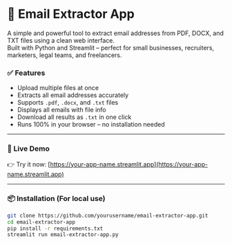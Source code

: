 # 📧 Email Extractor App

A simple and powerful tool to extract email addresses from PDF, DOCX, and TXT files using a clean web interface.  
Built with Python and Streamlit – perfect for small businesses, recruiters, marketers, legal teams, and freelancers.

### ✅ Features
- Upload multiple files at once
- Extracts all email addresses accurately
- Supports `.pdf`, `.docx`, and `.txt` files
- Displays all emails with file info
- Download all results as `.txt` in one click
- Runs 100% in your browser – no installation needed

---

### 🚀 Live Demo

👉 Try it now: [https://your-app-name.streamlit.app](https://your-app-name.streamlit.app)

---

### 📦 Installation (For local use)

```bash
git clone https://github.com/yourusername/email-extractor-app.git
cd email-extractor-app
pip install -r requirements.txt
streamlit run email-extractor-app.py
